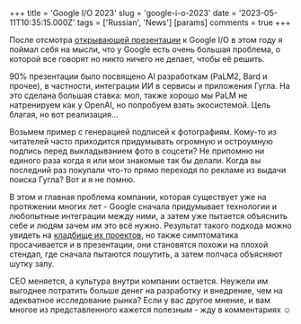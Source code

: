 +++
title = 'Google I/O 2023'
slug = 'google-i-o-2023'
date = '2023-05-11T10:35:15.000Z'
tags = ['Russian', 'News']
[params]
comments = true
+++

После отсмотра [открывающей презентации](https://www.youtube.com/watch?v=cNfINi5CNbY) к Google I/O в этом году я поймал себя на мысли, что у Google есть очень большая проблема, о которой все говорят но никто ничего не делает, чтобы её решить.

90% презентации было посвящено AI разработкам (PaLM2, Bard и прочее), в частности, интеграции ИИ в сервисы и приложения Гугла. На это сделана большая ставка: мол, также хорошо мы PaLM не натренируем как у OpenAI, но попробуем взять экосистемой. Цель благая, но вот реализация...

Возьмем пример с генерацией подписей к фотографиям. Кому-то из читателей часто приходится придумывать огромную и остроумную подпись перед выкладыванием фото в соцсети? Не припомню ни единого раза когда я или мои знакомые так бы делали. Когда вы последний раз покупали что-то прямо переходя по рекламе из выдачи поиска Гугла? Вот и я не помню.

В этом и главная проблема компании, которая существует уже на протяжении многих лет - Google сначала придумывает технологии и любопытные интеграции между ними, а затем уже пытается объяснить себе и людям зачем им это всё нужно. Результат такого подхода можно увидеть на [кладбище их проектов](https://killedbygoogle.com/), но также симптоматика просачивается и в презентации, они становятся похожи на плохой стендап, где сначала пытаются пошутить, а затем полчаса объясняют шутку залу. 

CEO меняется, а культура внутри компании остается. Неужели им выгоднее потратить больше денег на разработку и внедрение, чем на адекватное исследование рынка? Если у вас другое мнение, и вам многое из представленного кажется полезным - жду в комментариях ☺️
